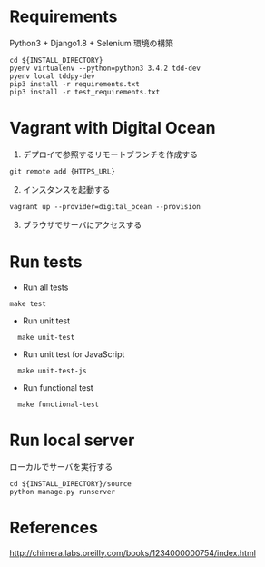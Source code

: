# Requirements
Python3 + Django1.8 + Selenium 環境の構築
```
cd ${INSTALL_DIRECTORY}
pyenv virtualenv --python=python3 3.4.2 tdd-dev
pyenv local tddpy-dev
pip3 install -r requirements.txt
pip3 install -r test_requirements.txt
```


# Vagrant with Digital Ocean
1. デプロイで参照するリモートブランチを作成する
```
git remote add {HTTPS_URL}
```

2. インスタンスを起動する
```
vagrant up --provider=digital_ocean --provision
```

3. ブラウザでサーバにアクセスする


# Run tests
* Run all tests
```
make test
```

* Run unit test
```
  make unit-test
```
* Run unit test for JavaScript
```
  make unit-test-js
```
* Run functional test
```
  make functional-test
```


# Run local server
ローカルでサーバを実行する
```
cd ${INSTALL_DIRECTORY}/source
python manage.py runserver
```


# References
http://chimera.labs.oreilly.com/books/1234000000754/index.html
